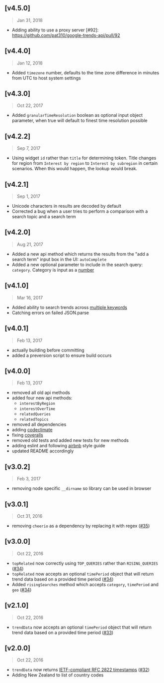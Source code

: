 ## [v4.5.0]
> Jan 31, 2018
- Adding ability to use a proxy server
[#92]: https://github.com/pat310/google-trends-api/pull/92

## [v4.4.0]
> Jan 12, 2018
- Added `timezone` number, defaults to the time zone difference in minutes from UTC to host system settings

[#90]: https://github.com/pat310/google-trends-api/pull/90

## [v4.3.0]
> Oct 22, 2017
- Added `granularTimeResolution` boolean as optional input object parameter, when true will default to finest time resolution possible

[#84]: https://github.com/pat310/google-trends-api/pull/84

## [v4.2.2]
> Sep 7, 2017
- Using widget `id` rather than `title` for determining token. Title changes for region from `Interest by region` to `Interest by subregion` in certain scenarios. When this would happen, the lookup would break.

[#78]: https://github.com/pat310/google-trends-api/pull/78

## [v4.2.1]
> Sep 1, 2017
- Unicode characters in results are decoded by default
- Corrected a bug when a user tries to perform a comparison with a search topic and a search term

[#74]: https://github.com/pat310/google-trends-api/pull/74
[#76]: https://github.com/pat310/google-trends-api/pull/76

## [v4.2.0]
> Aug 21, 2017
- Added a new api method which returns the results from the "add a search term" input box in the UI: `autoComplete`
- Added a new optional parameter to include in the search query: `category`. Category is input as a [number](https://github.com/pat310/google-trends-api/wiki/Google-Trends-Categories)

[#70]: https://github.com/pat310/google-trends-api/pull/70
[#72]: https://github.com/pat310/google-trends-api/pull/72

## [v4.1.0]
> Mar 16, 2017
- Added ability to search trends across [multiple keywords](https://github.com/pat310/google-trends-api#multiple-keywords)
- Catching errors on failed JSON.parse

[#54]: https://github.com/pat310/google-trends-api/pull/54
[#58]: https://github.com/pat310/google-trends-api/pull/58

## [v4.0.1]
> Feb 13, 2017
- actually building before committing
- added a preversion script to ensure build occurs

## [v4.0.0]
> Feb 13, 2017

- removed all old api methods
- added four new api methods:
  - `interestByRegion`
  - `interestOverTime`
  - `relatedQueries`
  - `relatedTopics`
- removed all dependencies
- adding [codeclimate](https://codeclimate.com/github/pat310/google-trends-api)
- fixing [coveralls](https://coveralls.io/github/pat310/google-trends-api)
- removed old tests and added new tests for new methods
- adding eslint and following [airbnb](https://github.com/airbnb/javascript) style guide
- updated README accordingly

[#47]: https://github.com/pat310/google-trends-api/pull/47

## [v3.0.2]
> Feb 3, 2017

- removing node specific `__dirname` so library can be used in browser

[#44]: https://github.com/pat310/google-trends-api/pull/44

## [v3.0.1]
> Oct 31, 2016

- removing `cheerio` as a dependency by replacing it with regex ([#35])

[#35]: https://github.com/pat310/google-trends-api/pull/35

## [v3.0.0]
> Oct 22, 2016

- `topRelated` now correctly using `TOP_QUERIES` rather than `RISING_QUERIES` ([#34])
- `topRelated` now accepts an optional `timePeriod` object that will return trend data based on a provided time period ([#34])
- Added `risingSearches` method which accepts `category`, `timePeriod` and `geo` ([#34])

[#34]: https://github.com/pat310/google-trends-api/pull/34

## [v2.1.0]
> Oct 22, 2016

- `trendData` now accepts an optional `timePeriod` object that will return trend data based on a provided time period ([#33])

[#33]: https://github.com/pat310/google-trends-api/pull/33

## [v2.0.0]
> Oct 22, 2016

- `trendData` now returns [IETF-compliant RFC 2822 timestamps](https://tools.ietf.org/html/rfc2822#page-14) ([#32])
- Adding New Zealand to list of country codes

[#32]: https://github.com/pat310/google-trends-api/pull/32
